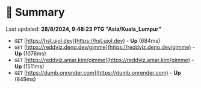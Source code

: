 # 📖 Summary
Last updated: **28/8/2024, 9:48:23 PTG "Asia/Kuala_Lumpur"**

- `GET` [https://hst.ujol.dev](https://hst.ujol.dev) - **Up** (684ms)
- `GET` [https://reddviz.deno.dev/gimme](https://reddviz.deno.dev/gimme) - **Up** (1076ms)
- `GET` [https://reddviz.amar.kim/gimme](https://reddviz.amar.kim/gimme) - **Up** (1511ms)
- `GET` [https://dumb.onrender.com](https://dumb.onrender.com) - **Up** (849ms)
